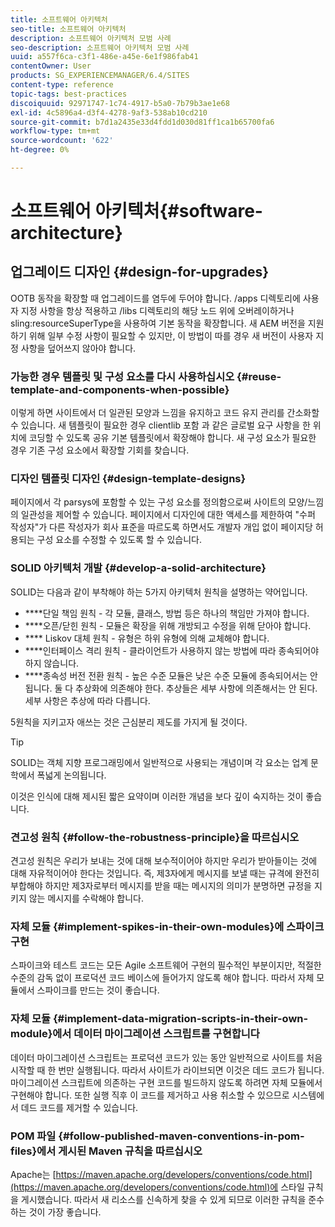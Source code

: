 ```yaml
---
title: 소프트웨어 아키텍처
seo-title: 소프트웨어 아키텍처
description: 소프트웨어 아키텍처 모범 사례
seo-description: 소프트웨어 아키텍처 모범 사례
uuid: a557f6ca-c3f1-486e-a45e-6e1f986fab41
contentOwner: User
products: SG_EXPERIENCEMANAGER/6.4/SITES
content-type: reference
topic-tags: best-practices
discoiquuid: 92971747-1c74-4917-b5a0-7b79b3ae1e68
exl-id: 4c5896a4-d3f4-4278-9af3-538ab10cd210
source-git-commit: b7d1a2435e33d4fdd1d030d81ff1ca1b65700fa6
workflow-type: tm+mt
source-wordcount: '622'
ht-degree: 0%

---
```


# 소프트웨어 아키텍처{#software-architecture}

## 업그레이드 디자인 {#design-for-upgrades}

OOTB 동작을 확장할 때 업그레이드를 염두에 두어야 합니다. /apps 디렉토리에 사용자 지정 사항을 항상 적용하고 /libs 디렉토리의 해당 노드 위에 오버레이하거나 sling:resourceSuperType을 사용하여 기본 동작을 확장합니다. 새 AEM 버전을 지원하기 위해 일부 수정 사항이 필요할 수 있지만, 이 방법이 따를 경우 새 버전이 사용자 지정 사항을 덮어쓰지 않아야 합니다.

### 가능한 경우 템플릿 및 구성 요소를 다시 사용하십시오 {#reuse-template-and-components-when-possible}

이렇게 하면 사이트에서 더 일관된 모양과 느낌을 유지하고 코드 유지 관리를 간소화할 수 있습니다. 새 템플릿이 필요한 경우 clientlib 포함 과 같은 글로벌 요구 사항을 한 위치에 코딩할 수 있도록 공유 기본 템플릿에서 확장해야 합니다. 새 구성 요소가 필요한 경우 기존 구성 요소에서 확장할 기회를 찾습니다.

### 디자인 템플릿 디자인 {#design-template-designs}

페이지에서 각 parsys에 포함할 수 있는 구성 요소를 정의함으로써 사이트의 모양/느낌의 일관성을 제어할 수 있습니다. 페이지에서 디자인에 대한 액세스를 제한하여 &quot;수퍼 작성자&quot;가 다른 작성자가 회사 표준을 따르도록 하면서도 개발자 개입 없이 페이지당 허용되는 구성 요소를 수정할 수 있도록 할 수 있습니다.

### SOLID 아키텍처 개발 {#develop-a-solid-architecture}

SOLID는 다음과 같이 부착해야 하는 5가지 아키텍처 원칙을 설명하는 약어입니다.

* ****&#x200B;단일 책임 원칙 - 각 모듈, 클래스, 방법 등은 하나의 책임만 가져야 합니다.
* ****&#x200B;오픈/닫힌 원칙 - 모듈은 확장을 위해 개방되고 수정을 위해 닫아야 합니다.
* **** Liskov 대체 원칙 - 유형은 하위 유형에 의해 교체해야 합니다.
* ****&#x200B;인터페이스 격리 원칙 - 클라이언트가 사용하지 않는 방법에 따라 종속되어야 하지 않습니다.
* ****&#x200B;종속성 버전 전환 원칙 - 높은 수준 모듈은 낮은 수준 모듈에 종속되어서는 안 됩니다. 둘 다 추상화에 의존해야 한다. 추상들은 세부 사항에 의존해서는 안 된다. 세부 사항은 추상에 따라 다릅니다.

5원칙을 지키고자 애쓰는 것은 근심분리 제도를 가지게 될 것이다.

>[!TIP]
>
>SOLID는 객체 지향 프로그래밍에서 일반적으로 사용되는 개념이며 각 요소는 업계 문학에서 폭넓게 논의됩니다.
>
>이것은 인식에 대해 제시된 짧은 요약이며 이러한 개념을 보다 깊이 숙지하는 것이 좋습니다.

### 견고성 원칙 {#follow-the-robustness-principle}을 따르십시오

견고성 원칙은 우리가 보내는 것에 대해 보수적이어야 하지만 우리가 받아들이는 것에 대해 자유적이어야 한다는 것입니다. 즉, 제3자에게 메시지를 보낼 때는 규격에 완전히 부합해야 하지만 제3자로부터 메시지를 받을 때는 메시지의 의미가 분명하면 규정을 지키지 않는 메시지를 수락해야 합니다.

### 자체 모듈 {#implement-spikes-in-their-own-modules}에 스파이크 구현

스파이크와 테스트 코드는 모든 Agile 소프트웨어 구현의 필수적인 부분이지만, 적절한 수준의 감독 없이 프로덕션 코드 베이스에 들어가지 않도록 해야 합니다. 따라서 자체 모듈에서 스파이크를 만드는 것이 좋습니다.

### 자체 모듈 {#implement-data-migration-scripts-in-their-own-module}에서 데이터 마이그레이션 스크립트를 구현합니다

데이터 마이그레이션 스크립트는 프로덕션 코드가 있는 동안 일반적으로 사이트를 처음 시작할 때 한 번만 실행됩니다. 따라서 사이트가 라이브되면 이것은 데드 코드가 됩니다. 마이그레이션 스크립트에 의존하는 구현 코드를 빌드하지 않도록 하려면 자체 모듈에서 구현해야 합니다. 또한 실행 직후 이 코드를 제거하고 사용 취소할 수 있으므로 시스템에서 데드 코드를 제거할 수 있습니다.

### POM 파일 {#follow-published-maven-conventions-in-pom-files}에서 게시된 Maven 규칙을 따르십시오

Apache는 [https://maven.apache.org/developers/conventions/code.html](https://maven.apache.org/developers/conventions/code.html)에 스타일 규칙을 게시했습니다. 따라서 새 리소스를 신속하게 찾을 수 있게 되므로 이러한 규칙을 준수하는 것이 가장 좋습니다.
